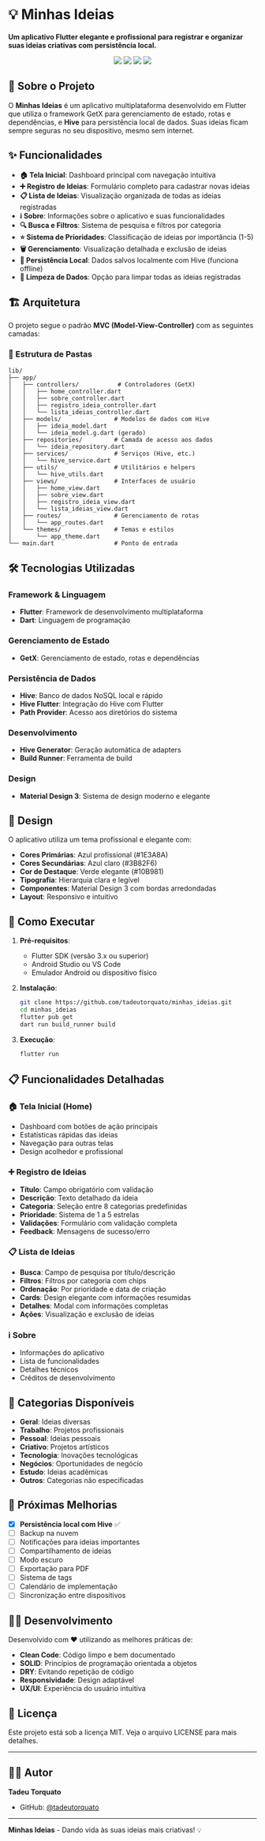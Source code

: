# 💡 Minhas Ideias

**Um aplicativo Flutter elegante e profissional para registrar e organizar suas ideias criativas com persistência local.**

<p align="center">
  <img src="https://img.shields.io/badge/Flutter-02569B?style=for-the-badge&logo=flutter&logoColor=white" />
  <img src="https://img.shields.io/badge/Dart-0175C2?style=for-the-badge&logo=dart&logoColor=white" />
  <img src="https://img.shields.io/badge/Android-3DDC84?style=for-the-badge&logo=android&logoColor=white" />
  <img src="https://img.shields.io/badge/iOS-000000?style=for-the-badge&logo=ios&logoColor=white" />
</p>

## 📱 Sobre o Projeto

O **Minhas Ideias** é um aplicativo multiplataforma desenvolvido em Flutter que utiliza o framework GetX para gerenciamento de estado, rotas e dependências, e **Hive** para persistência local de dados. Suas ideias ficam sempre seguras no seu dispositivo, mesmo sem internet.

## ✨ Funcionalidades

- **🏠 Tela Inicial**: Dashboard principal com navegação intuitiva
- **➕ Registro de Ideias**: Formulário completo para cadastrar novas ideias
- **📋 Lista de Ideias**: Visualização organizada de todas as ideias registradas
- **ℹ️ Sobre**: Informações sobre o aplicativo e suas funcionalidades
- **🔍 Busca e Filtros**: Sistema de pesquisa e filtros por categoria
- **⭐ Sistema de Prioridades**: Classificação de ideias por importância (1-5)
- **🗑️ Gerenciamento**: Visualização detalhada e exclusão de ideias
- **💾 Persistência Local**: Dados salvos localmente com Hive (funciona offline)
- **🧹 Limpeza de Dados**: Opção para limpar todas as ideias registradas

## 🏗️ Arquitetura

O projeto segue o padrão **MVC (Model-View-Controller)** com as seguintes camadas:

### 📁 Estrutura de Pastas

```text
lib/
├── app/
│   ├── controllers/           # Controladores (GetX)
│   │   ├── home_controller.dart
│   │   ├── sobre_controller.dart
│   │   ├── registro_ideia_controller.dart
│   │   └── lista_ideias_controller.dart
│   ├── models/               # Modelos de dados com Hive
│   │   ├── ideia_model.dart
│   │   └── ideia_model.g.dart (gerado)
│   ├── repositories/         # Camada de acesso aos dados
│   │   └── ideia_repository.dart
│   ├── services/             # Serviços (Hive, etc.)
│   │   └── hive_service.dart
│   ├── utils/                # Utilitários e helpers
│   │   └── hive_utils.dart
│   ├── views/                # Interfaces de usuário
│   │   ├── home_view.dart
│   │   ├── sobre_view.dart
│   │   ├── registro_ideia_view.dart
│   │   └── lista_ideias_view.dart
│   ├── routes/               # Gerenciamento de rotas
│   │   └── app_routes.dart
│   └── themes/               # Temas e estilos
│       └── app_theme.dart
└── main.dart                 # Ponto de entrada
```

## 🛠️ Tecnologias Utilizadas

### **Framework & Linguagem**
- **Flutter**: Framework de desenvolvimento multiplataforma
- **Dart**: Linguagem de programação

### **Gerenciamento de Estado**
- **GetX**: Gerenciamento de estado, rotas e dependências

### **Persistência de Dados**
- **Hive**: Banco de dados NoSQL local e rápido
- **Hive Flutter**: Integração do Hive com Flutter
- **Path Provider**: Acesso aos diretórios do sistema

### **Desenvolvimento**
- **Hive Generator**: Geração automática de adapters
- **Build Runner**: Ferramenta de build

### **Design**
- **Material Design 3**: Sistema de design moderno e elegante

## 🎨 Design

O aplicativo utiliza um tema profissional e elegante com:

- **Cores Primárias**: Azul profissional (#1E3A8A)
- **Cores Secundárias**: Azul claro (#3B82F6)
- **Cor de Destaque**: Verde elegante (#10B981)
- **Tipografia**: Hierarquia clara e legível
- **Componentes**: Material Design 3 com bordas arredondadas
- **Layout**: Responsivo e intuitivo

## 🚀 Como Executar

1. **Pré-requisitos**:
   - Flutter SDK (versão 3.x ou superior)
   - Android Studio ou VS Code
   - Emulador Android ou dispositivo físico

2. **Instalação**:

   ```bash
   git clone https://github.com/tadeutorquato/minhas_ideias.git
   cd minhas_ideias
   flutter pub get
   dart run build_runner build
   ```

3. **Execução**:

   ```bash
   flutter run
   ```

## 📋 Funcionalidades Detalhadas

### 🏠 Tela Inicial (Home)

- Dashboard com botões de ação principais
- Estatísticas rápidas das ideias
- Navegação para outras telas
- Design acolhedor e profissional

### ➕ Registro de Ideias

- **Título**: Campo obrigatório com validação
- **Descrição**: Texto detalhado da ideia
- **Categoria**: Seleção entre 8 categorias predefinidas
- **Prioridade**: Sistema de 1 a 5 estrelas
- **Validações**: Formulário com validação completa
- **Feedback**: Mensagens de sucesso/erro

### 📋 Lista de Ideias

- **Busca**: Campo de pesquisa por título/descrição
- **Filtros**: Filtros por categoria com chips
- **Ordenação**: Por prioridade e data de criação
- **Cards**: Design elegante com informações resumidas
- **Detalhes**: Modal com informações completas
- **Ações**: Visualização e exclusão de ideias

### ℹ️ Sobre

- Informações do aplicativo
- Lista de funcionalidades
- Detalhes técnicos
- Créditos de desenvolvimento

## 🎯 Categorias Disponíveis

- **Geral**: Ideias diversas
- **Trabalho**: Projetos profissionais
- **Pessoal**: Ideias pessoais
- **Criativo**: Projetos artísticos
- **Tecnologia**: Inovações tecnológicas
- **Negócios**: Oportunidades de negócio
- **Estudo**: Ideias acadêmicas
- **Outros**: Categorias não especificadas

## 🔧 Próximas Melhorias

- [x] **Persistência local com Hive** ✅
- [ ] Backup na nuvem
- [ ] Notificações para ideias importantes
- [ ] Compartilhamento de ideias
- [ ] Modo escuro
- [ ] Exportação para PDF
- [ ] Sistema de tags
- [ ] Calendário de implementação
- [ ] Sincronização entre dispositivos

## 👨‍💻 Desenvolvimento

Desenvolvido com ❤️ utilizando as melhores práticas de:

- **Clean Code**: Código limpo e bem documentado
- **SOLID**: Princípios de programação orientada a objetos
- **DRY**: Evitando repetição de código
- **Responsividade**: Design adaptável
- **UX/UI**: Experiência do usuário intuitiva

## 📄 Licença

Este projeto está sob a licença MIT. Veja o arquivo LICENSE para mais detalhes.

---

## 👨‍💻 Autor

**Tadeu Torquato**
- GitHub: [@tadeutorquato](https://github.com/tadeutorquato)

---

**Minhas Ideias** - Dando vida às suas ideias mais criativas! 💡

